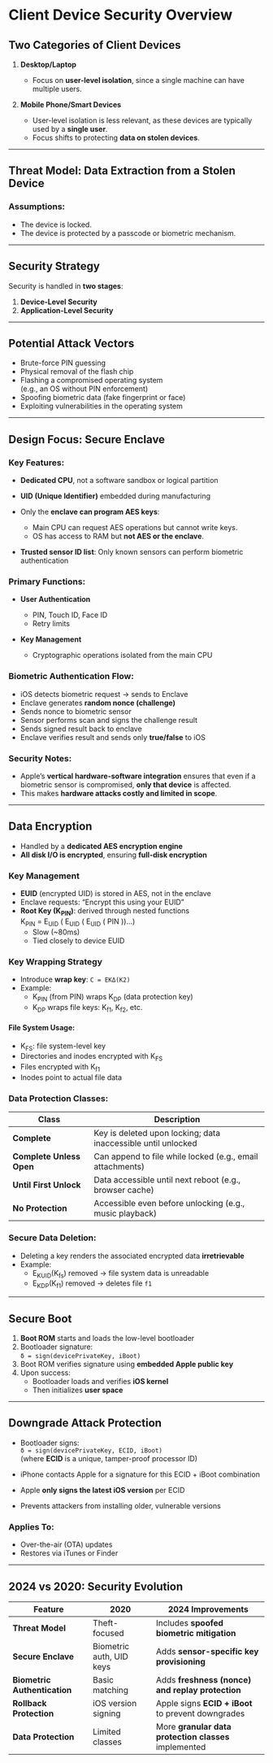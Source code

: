 # Client Device Security Overview

## Two Categories of Client Devices

1. **Desktop/Laptop**  
   - Focus on **user-level isolation**, since a single machine can have multiple users.

2. **Mobile Phone/Smart Devices**  
   - User-level isolation is less relevant, as these devices are typically used by a **single user**.
   - Focus shifts to protecting **data on stolen devices**.

---

## Threat Model: Data Extraction from a Stolen Device

### Assumptions:
- The device is locked.
- The device is protected by a passcode or biometric mechanism.

---

## Security Strategy

Security is handled in **two stages**:

1. **Device-Level Security**
2. **Application-Level Security**

---

## Potential Attack Vectors

- Brute-force PIN guessing
- Physical removal of the flash chip
- Flashing a compromised operating system  
  (e.g., an OS without PIN enforcement)
- Spoofing biometric data (fake fingerprint or face)
- Exploiting vulnerabilities in the operating system

---

## Design Focus: Secure Enclave

### Key Features:
- **Dedicated CPU**, not a software sandbox or logical partition
- **UID (Unique Identifier)** embedded during manufacturing
- Only the **enclave can program AES keys**:
  - Main CPU can request AES operations but cannot write keys.
  - OS has access to RAM but **not AES or the enclave**.

- **Trusted sensor ID list**: Only known sensors can perform biometric authentication

### Primary Functions:
- **User Authentication**  
  - PIN, Touch ID, Face ID  
  - Retry limits

- **Key Management**  
  - Cryptographic operations isolated from the main CPU

### Biometric Authentication Flow:
- iOS detects biometric request → sends to Enclave
- Enclave generates **random nonce (challenge)**
- Sends nonce to biometric sensor
- Sensor performs scan and signs the challenge result
- Sends signed result back to enclave
- Enclave verifies result and sends only **true/false** to iOS

### Security Notes:
- Apple’s **vertical hardware-software integration** ensures that even if a biometric sensor is compromised, **only that device** is affected.
- This makes **hardware attacks costly and limited in scope**.

---

## Data Encryption

- Handled by a **dedicated AES encryption engine**
- **All disk I/O is encrypted**, ensuring **full-disk encryption**

### Key Management

- **EUID** (encrypted UID) is stored in AES, not in the enclave
- Enclave requests: “Encrypt this using your EUID”
- **Root Key (K<sub>PIN</sub>)**: derived through nested functions  
  K<sub>PIN</sub> = E<sub>UID</sub> ( E<sub>UID</sub> ( E<sub>UID</sub> ( PIN ))...)
  - Slow (~80ms)
  - Tied closely to device EUID

### Key Wrapping Strategy

- Introduce **wrap key**: `C = EKΔ(K2)`
- Example:
  - K<sub>PIN</sub> (from PIN) wraps K<sub>DP</sub> (data protection key)
  - K<sub>DP</sub> wraps file keys: K<sub>f1</sub>, K<sub>f2</sub>, etc.

#### File System Usage:
- K<sub>FS</sub>: file system-level key
- Directories and inodes encrypted with K<sub>FS</sub>
- Files encrypted with K<sub>f1</sub>
- Inodes point to actual file data

### Data Protection Classes:

| Class                | Description                                                                 |
|----------------------|-----------------------------------------------------------------------------|
| **Complete**         | Key is deleted upon locking; data inaccessible until unlocked               |
| **Complete Unless Open** | Can append to file while locked (e.g., email attachments)              |
| **Until First Unlock** | Data accessible until next reboot (e.g., browser cache)                   |
| **No Protection**    | Accessible even before unlocking (e.g., music playback)                     |

### Secure Data Deletion:

- Deleting a key renders the associated encrypted data **irretrievable**
- Example:
  - E<sub>KUID</sub>(K<sub>fs</sub>) removed → file system data is unreadable
  - E<sub>KDP</sub>(K<sub>f1</sub>) removed → deletes file `f1`

---

## Secure Boot

1. **Boot ROM** starts and loads the low-level bootloader
2. Bootloader signature:  
   `δ = sign(devicePrivateKey, iBoot)`
3. Boot ROM verifies signature using **embedded Apple public key**
4. Upon success:
   - Bootloader loads and verifies **iOS kernel**
   - Then initializes **user space**

---

## Downgrade Attack Protection

- Bootloader signs:  
  `δ = sign(devicePrivateKey, ECID, iBoot)`  
  (where **ECID** is a unique, tamper-proof processor ID)

- iPhone contacts Apple for a signature for this ECID + iBoot combination
- Apple **only signs the latest iOS version** per ECID
- Prevents attackers from installing older, vulnerable versions

### Applies To:
- Over-the-air (OTA) updates
- Restores via iTunes or Finder

---

## 2024 vs 2020: Security Evolution

| Feature                        | 2020                          | 2024 Improvements                                                                 |
|-------------------------------|-------------------------------|------------------------------------------------------------------------------------|
| **Threat Model**              | Theft-focused                 | Includes **spoofed biometric mitigation**                                          |
| **Secure Enclave**            | Biometric auth, UID keys      | Adds **sensor-specific key provisioning**                                         |
| **Biometric Authentication**  | Basic matching                | Adds **freshness (nonce) and replay protection**                                  |
| **Rollback Protection**       | iOS version signing           | Apple signs **ECID + iBoot** to prevent downgrades                                |
| **Data Protection**           | Limited classes               | More **granular data protection classes** implemented                             |

